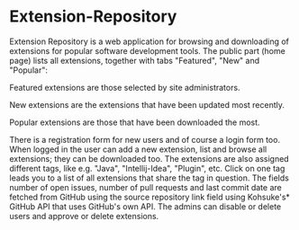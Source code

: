 # Extension-Repository
Extension Repository is a web application for browsing and downloading of extensions for popular software development tools.
The public part (home page) lists all extensions, together with tabs "Featured", "New" and "Popular":

Featured extensions are those selected by site administrators.

New extensions are the extensions that have been updated most recently.

Popular extensions are those that have been downloaded the most.

There is a registration form for new users and of course a login form too.
When logged in the user can add a new extension, list and browse all extensions; they can be downloaded too.
The extensions are also assigned different tags, like e.g. "Java", "Intellij-Idea", "Plugin", etc.
Click on one tag leads you to a list of all extensions that share the tag in question.
The fields number of open issues, number of pull requests and last commit date are fetched from GitHub using the source repository link field using Kohsuke's* GitHub API that uses GitHub's own API. 
The admins can disable or delete users and approve or delete extensions.
